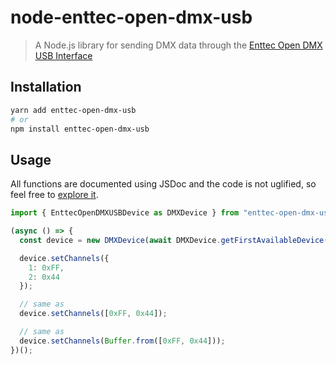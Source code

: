 # node-enttec-open-dmx-usb
> A Node.js library for sending DMX data through the
>[Enttec Open DMX USB Interface](https://www.enttec.co.uk/en/product/controls/dmx-usb-interfaces/open-dmx-usb/)

## Installation
```bash
yarn add enttec-open-dmx-usb
# or
npm install enttec-open-dmx-usb
```

## Usage
All functions are documented using JSDoc and the code is not uglified, so feel free to [explore it](index.js).

```js
import { EnttecOpenDMXUSBDevice as DMXDevice } from "enttec-open-dmx-usb";

(async () => {
  const device = new DMXDevice(await DMXDevice.getFirstAvailableDevice());

  device.setChannels({
    1: 0xFF,
    2: 0x44
  });

  // same as
  device.setChannels([0xFF, 0x44]);

  // same as
  device.setChannels(Buffer.from([0xFF, 0x44]));
})();
```
